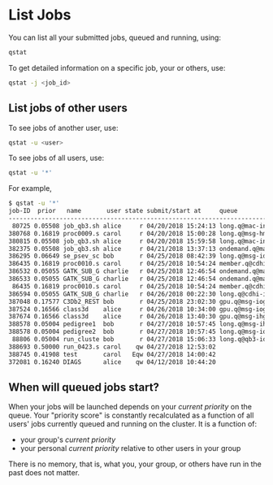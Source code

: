 # List Jobs

You can list all your submitted jobs, queued and running, using:
```sh
qstat
```


To get detailed information on a specific job, your or others, use:
```sh
qstat -j <job_id>
```


## List jobs of other users

To see jobs of another user, use:
```sh
qstat -u <user>
```

To see jobs of all users, use:
```sh
qstat -u '*'
```

For example,

```sh
$ qstat -u '*'
job-ID  prior   name       user state submit/start at     queue           slots ja-task-ID
------------------------------------------------------------------------------------------
 80725 0.05508 job_qb3.sh alice     r 04/20/2018 15:24:13 long.q@mac-inst-hmid1      24
380768 0.16819 proc0009.s carol     r 04/20/2018 15:00:28 long.q@msg-hmio3            4
380815 0.05508 job_qb3.sh alice     r 04/20/2018 15:59:58 long.q@mac-inst-id1        24
382375 0.05508 job_qb3.sh alice     r 04/21/2018 13:37:13 ondemand.q@mac-inst-id3    24
386295 0.06649 se_psev_sc bob       r 04/25/2018 08:42:39 long.q@msg-id19             6
386435 0.16819 proc0010.s carol     r 04/25/2018 10:54:24 member.q@cdhi-idgpu1        4
386532 0.05055 GATK_SUB_G charlie   r 04/25/2018 12:46:54 ondemand.q@mac-inst-id1    24
386533 0.05055 GATK_SUB_G charlie   r 04/25/2018 12:46:54 ondemand.q@mac-inst-hmid1  24
 86435 0.16819 proc0010.s carol     r 04/25/2018 10:54:24 member.q@cdhi-idgpu1        4
386594 0.05055 GATK_SUB_G charlie   r 04/26/2018 00:22:30 long.q@cdhi-idgpu1         24
387048 0.17577 C3Db2_REST bob       r 04/25/2018 23:02:30 gpu.q@msg-iogpu11           4
387524 0.16566 class3d    alice     r 04/26/2018 10:34:00 gpu.q@msg-iogpu9            2
387674 0.16566 class3d    alice     r 04/26/2018 13:40:30 gpu.q@msg-ihgpu3            2
388578 0.05004 pedigree1  bob       r 04/27/2018 10:57:45 long.q@msg-ihgpu2           1 2
388578 0.05004 pedigree2  bob       r 04/27/2018 10:57:45 long.q@msg-iogpu4           1 3
 88806 0.05004 run_cluste bob       r 04/27/2018 15:06:33 long.q@qb3-id3              1 20
388693 0.50000 run_0423.s carol    qw 04/27/2018 12:53:02                             2
388745 0.41908 test       carol   Eqw 04/27/2018 14:00:42                             3
372081 0.16240 DIAGS      alice    qw 04/12/2018 10:44:20                             1
```



## When will queued jobs start?

When your jobs will be launched depends on your _current priority_ on the queue.  Your "priority score" is constantly recalculated as a function of all users' jobs currently queued and running on the cluster.  It is a function of:

 * your group's _current priority_
 * your personal _current priority_ relative to other users in your group

There is no memory, that is, what you, your group, or others have run in the past does not matter.
